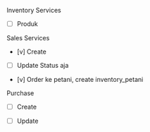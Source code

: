 Inventory Services
- [ ] Produk


Sales Services

- [v] Create
- [ ] Update Status aja
- [v] Order ke petani, create inventory_petani


Purchase

- [ ] Create
- [ ] Update


